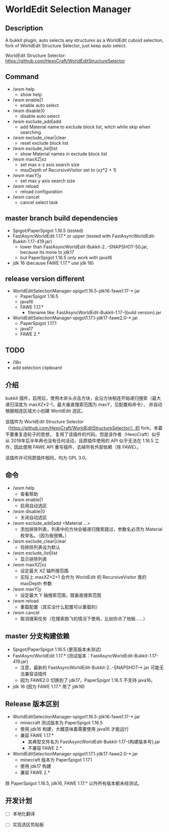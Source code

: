 # WorldEdit Selection Manager

## Description

A bukkit plugin, auto selects any structures as a WorldEdit cuboid selection, fork of WorldEdit Structure Selector, just keep auto select.

WorldEdit Structure Selector: https://github.com/HexoCraft/WorldEditStructureSelector

## Command

- /wsm help
  - show help
- /wsm enable|1
  - enable auto select
- /wsm disable|0
  - disable auto select
- /wsm exclude_add|add
  - add Material name to exclude block list, witch while skip when searching
- /wsm exclude_clear|clear
  - reset exclude block list
- /wsm exclude_list|list
  - show Material names in exclude block list
- /wsm maxXZ|xz
  - set max x-z axis search size
  - maxDepth of RecursiveVisitor set to (xz*2 + 1)
- /wsm maxY|y
  - set max y axis search size
- /wsm reload
  - reload configuration
- /wsm cancel
  - cancel select task

## master branch build dependencies

- Spigot/PaperSpigot 1.16.5 (tested)
- FastAsyncWorldEdit 1.17.* or upper (tested with FastAsyncWorldEdit-Bukkit-1.17-419.jar)
  - lower than FastAsyncWorldEdit-Bukkit-2.*.*-SNAPSHOT-50.jar, because its move to jdk17
  - but PaperSpigot 1.16.5 only work with java16
- jdk 16 (because FAWE 1.17.* use jdk 16)

## release version different

- WorldEditSelectionManager-spigot1.16.5-jdk16-fawe1.17-*.jar
  - PaperSpigot 1.16.5
  - java16
  - FAWE 1.17.*
    - filename like: FastAsyncWorldEdit-Bukkit-1.17-{build version}.jar
- WorldEditSelectionManager-spigot1.17.1-jdk17-fawe2.0-*.jar
  - PaperSpigot 1.17.1
  - java17
  - FAWE 2.*

## TODO
  - i18n
  - add selection clipboard

## 介绍

bukkit 插件，启用后，使用木斧头点击方块，会沿方块相连开始递归搜索（最大递归深度为 maxXZ*2-1，最大垂直搜索范围为 maxY，见配置和命令），
并自动根据相连区域大小创建 WorldEdit 选区。

该插件为 WorldEdit Structure Selector（https://github.com/HexoCraft/WorldEditStructureSelector/）的 fork。本着不要重复造轮子的思想，
复用了该插件的代码。但是该作者（HexoCraft）似乎从 2018年后半年再也没有任何活动，且原插件使用的 API 似乎无法在 1.16.5 工作，因此使用 FAWE API
重写插件，去掉所有外部依赖（除 FAWE）。

该插件许可同原插件相同，均为 GPL 3.0。

## 命令

- /wsm help
  - 查看帮助
- /wsm enable|1
  - 启用自动选区
- /wsm disable|0
  - 关闭自动选区
- /wsm exclude_add|add <Material ...>
  - 添加排除列表，列表中的方块会被递归搜索跳过，参数名必须为 Material 枚举名。（因为我很懒。）
- /wsm exclude_clear|clear
  - 将排除列表设为默认
- /wsm exclude_list|list
  - 显示排除列表
- /wsm maxXZ|xz
  - 设定最大 XZ 轴所搜范围
  - 实际上 maxXZ*2+1 会作为 WorldEdit 的 RecursiveVisitor 类的 maxDepth 参数
- /wsm maxY|y
  - 设定最大 Y 轴搜索范围，既垂直搜索范围
- /wsm reload
  - 重载配置（其实没什么配置可以重载的）
- /wsm cancel
  - 取消搜索任务（在搜索跑飞的情况下使用，比如你点了地板……）

## master 分支构建依赖

- Spigot/PaperSpigot 1.16.5 (更高版本未测试)
- FastAsyncWorldEdit 1.17.* (测试版本：FastAsyncWorldEdit-Bukkit-1.17-419.jar)
  - 注意，最新的 FastAsyncWorldEdit-Bukkit-2.*.*-SNAPSHOT-*.jar 可能无法兼容该插件
  - 因为 FAWE2.0 切换到了 jdk17，PaperSpigot 1.16.5 不支持 java16。
- jdk 16 (因为 FAWE 1.17.* 用了 jdk16)

## Release 版本区别

- WorldEditSelectionManager-spigot1.16.5-jdk16-fawe1.17-*.jar
  - minecraft 测试版本为 PaperSpigot 1.16.5
  - 使用 jdk16 构建，大概意味着需要使用 java16 才能运行
  - 兼容 FAWE 1.17.*
    - 其典型文件名为 FastAsyncWorldEdit-Bukkit-1.17-{构建版本号}.jar
    - 不兼容 FAWE 2.*
- WorldEditSelectionManager-spigot1.17.1-jdk17-fawe2.0-*.jar
  - minecraft 版本为 PaperSpigot 1.17.1
  - 使用 jdk17 构建
  - 兼容 FAWE 2.*

除 PaperSpigot 1.16.5, jdk16, FAWE 1.17.* 以外所有版本都未经测试。
  
## 开发计划

- [ ] 本地化翻译
- [ ] 实现选区剪贴板
  
